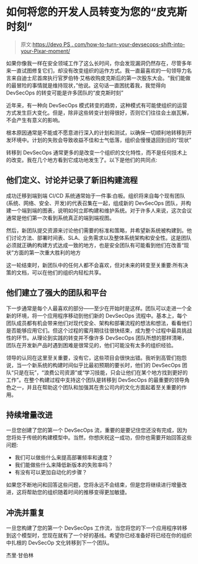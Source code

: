 # 如何将您的开发人员转变为您的“皮克斯时刻”

> 原文:[https://devo PS . com/how-to-turn-your-devsecops-shift-into-your-Pixar-moment/](https://devops.com/how-to-turn-your-devsecops-shift-into-your-pixar-moment/)

如果你像我一样在安全领域工作了这么长时间，你会发现漏洞仍然存在，尽管多年来一直试图修复它们，却没有改变组织的运作方式。我一直最喜欢的一句领导力名言来自迪士尼首席执行官罗伯特·艾格收购皮克斯后的第一次股东大会。“我们能做的最冒险的事情就是维持现状，”他说。这句话一直困扰着我，我觉得向 DevSecOps 的转变可能是许多团队的“皮克斯时刻”

近年来，有一种向 DevSecOps 模式转变的趋势，这种模式有可能使组织的运营方式发生巨大变化。但是，除非这些转变计划得很好，否则它们往往会土崩瓦解，不会产生有意义的影响。

根本原因通常是不能或不愿意进行深入的计划和测试，以确保一切顺利地转移到开发环境中。计划的失败会导致收益不佳和士气低落，组织会慢慢退回到旧的“现状”

转移到 DevSecOps 通常更多的是改变一个组织的文化特性，而不是任何技术上的改变。我在几个地方看到它成功地发生了。以下是他们的共同点:

## **他们定义、讨论并记录了新旧构建流程**

成功迁移到端到端 CI/CD 系统通常始于一件事:白板。组织将来自每个现有团队(系统、网络、安全、开发)的代表召集在一起，组成新的 DevSecOps 团队，并构建一个端到端的图表，说明如何立即构建和维护系统。对于许多人来说，这次会议通常是他们第一次看到系统真正的端到端视图。

然后，新团队提交资源来讨论他们需要的标准和策略，并希望新系统被构建到。他们讨论方法、部署时间表、SLA、业务需求以及整体系统架构和安全性。这是团队必须就正确的构建方式达成一致的地方，也是安全团队有可能看到他们在改善“现状”方面的第一次重大胜利的地方

这一轮结束时，新团队中的任何人都不会喜欢，但对未来的转变至关重要:所有决策的文档，可以在他们的组织内轻松共享。

## **他们建立了强大的团队和平台**

下一步通常是每个人最喜欢的部分——至少在开始时是这样。团队可以走进一个全新的环境，将一个应用程序移动到他们新的 DevSecOps 流程中。基本上，每个团队成员都有机会带来他们对现代安全、架构和部署流程的想法和想法，看看他们是否能够应用它们。但这个过程的蜜月期往往很快结束，成为整个过程中最具挑战性的环节。从理论到实践的转变并不像许多 DevSecOps 团队所想的那样清晰，团队在开发新产品时遇到困难是很常见的，他们可能没有太多的组织经验。

领导的认同在这里至关重要，没有它，这些项目会很快出错。我听到高管们抱怨说，当一个新系统的构建时间似乎比最初预期的要长时，他们的 DevSecOps 团队“只是在玩”，“浪费公司资源”或“学习技能，只会让他们在某个地方找到更好的工作”。在整个构建过程中支持这个团队是转移到 DevSecOps 的最重要的领导角色之一，并且在帮助这个团队和加强其在贵公司内的文化方面起着至关重要的作用。

## **持续增量改进**

一旦您创建了您的第一个 DevSecOps 流，重要的是要记住您还没有完成，因为您将处于传统的构建模型中。当然，你想庆祝这一成功，但你也需要开始回答这些问题:

*   我们可以做些什么来提高部署频率和速度？
*   我们能做些什么来降低新版本的失败率吗？
*   有没有可以更加自动化的步骤？

如果您不断地问和回答这些问题，您将永远不会结束，但是您将继续进行增量改进，这将帮助您的组织随着时间的推移变得更加敏捷。

## **冲洗并重复**

一旦您构建了您的第一个 DevSecOps 工作流，当您将您的下一个应用程序转移到这个模型时，您现在就有了一个好的基线。希望你已经准备好将已经在你的组织中扎根的 DevSecOp 文化转移到下一个团队。

杰里·甘伯林